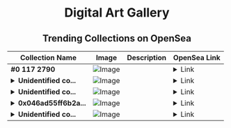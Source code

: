 <div align="center">

# Digital Art Gallery

## Trending Collections on OpenSea

| Collection Name                       | Image                                                                                     | Description                       | OpenSea Link                                                                                          |
|---------------------------------------|-------------------------------------------------------------------------------------------|-----------------------------------|--------------------------------------------------------------------------------------------------------|
| **#0 117 2790** | ![Image](https://i.seadn.io/s/raw/files/f053834f05a4c1a44a3127b0358dc117.jpg?w=500&auto=format?w=200&auto=format) |  | <details><summary>Link</summary>[#0 117 2790](https://opensea.io/collection/0-117-2790)</details> |
| **<details><summary>Unidentified co...</summary>Unidentified contract 67ec26b8-8342-4bad-8eca-1abd0d4d547a</details>** | ![Image](https://i.seadn.io/s/raw/files/ca0309f935b3906c3d7a3c089ebdf541.gif?w=500&auto=format?w=200&auto=format) |  | <details><summary>Link</summary>[Unidentified contract 67ec26b8-8342-4bad-8eca-1abd0d4d547a](https://opensea.io/collection/unidentified-contract-67ec26b8-8342-4bad-8eca-1abd)</details> |
| **<details><summary>Unidentified co...</summary>Unidentified contract ac09ec8e-b72f-4f41-901f-0b38a3895cbf</details>** | ![Image](https://i.seadn.io/s/raw/files/e86404459f0a28661c41bd910f8b5899.png?w=500&auto=format?w=200&auto=format) |  | <details><summary>Link</summary>[Unidentified contract ac09ec8e-b72f-4f41-901f-0b38a3895cbf](https://opensea.io/collection/unidentified-contract-ac09ec8e-b72f-4f41-901f-0b38)</details> |
| **<details><summary>0x046ad55ff6b2a...</summary>0x046ad55ff6b2abfc347a495a627ccf8bd3730afa</details>** | ![Image](https://i.seadn.io/s/raw/files/0120dbe70465f91ae019e541cba50a56.jpg?w=500&auto=format?w=200&auto=format) |  | <details><summary>Link</summary>[0x046ad55ff6b2abfc347a495a627ccf8bd3730afa](https://opensea.io/collection/0x046ad55ff6b2abfc347a495a627ccf8bd3730afa)</details> |
| **<details><summary>Unidentified co...</summary>Unidentified contract 4c693907-80d0-4332-b201-58159917fd6c</details>** | ![Image](https://i.seadn.io/s/raw/files/ca0309f935b3906c3d7a3c089ebdf541.gif?w=500&auto=format?w=200&auto=format) |  | <details><summary>Link</summary>[Unidentified contract 4c693907-80d0-4332-b201-58159917fd6c](https://opensea.io/collection/unidentified-contract-4c693907-80d0-4332-b201-5815)</details> |

</div>